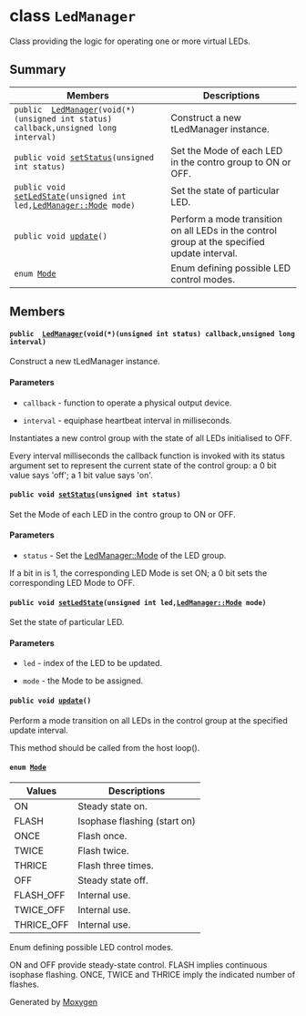# class `LedManager` 

Class providing the logic for operating one or more virtual LEDs.

## Summary

 Members                        | Descriptions                                
--------------------------------|---------------------------------------------
`public  `[`LedManager`](#classLedManager_1aadf9b05e96cb63a1dac4acf6e5447e87)`(void(*)(unsigned int status) callback,unsigned long interval)` | Construct a new tLedManager instance.
`public void `[`setStatus`](#classLedManager_1a82ccd1a568933b058f6b16e18e03e31e)`(unsigned int status)` | Set the Mode of each LED in the contro group to ON or OFF.
`public void `[`setLedState`](#classLedManager_1a9f0d7cdaa44dc0552b53b68cd6031d7e)`(unsigned int led,`[`LedManager::Mode`](#classLedManager_1a6f4de90d7619e5cb9b40ec23a1730ab0)` mode)` | Set the state of particular LED.
`public void `[`update`](#classLedManager_1ae549d2947bc00d5ebc85ed6e6b34c368)`()` | Perform a mode transition on all LEDs in the control group at the specified update interval.
`enum `[`Mode`](#classLedManager_1a6f4de90d7619e5cb9b40ec23a1730ab0) | Enum defining possible LED control modes.

## Members

#### `public  `[`LedManager`](#classLedManager_1aadf9b05e96cb63a1dac4acf6e5447e87)`(void(*)(unsigned int status) callback,unsigned long interval)` 

Construct a new tLedManager instance.

#### Parameters
* `callback` - function to operate a physical output device. 

* `interval` - equiphase heartbeat interval in milliseconds.

Instantiates a new control group with the state of all LEDs initialised to OFF.

Every interval milliseconds the callback function is invoked with its status argument set to represent the current state of the control group: a 0 bit value says 'off'; a 1 bit value says 'on'.

#### `public void `[`setStatus`](#classLedManager_1a82ccd1a568933b058f6b16e18e03e31e)`(unsigned int status)` 

Set the Mode of each LED in the contro group to ON or OFF.

#### Parameters
* `status` - Set the [LedManager::Mode](#classLedManager_1a6f4de90d7619e5cb9b40ec23a1730ab0) of the LED group.

If a bit in is 1, the corresponding LED Mode is set ON; a 0 bit sets the corresponding LED Mode to OFF.

#### `public void `[`setLedState`](#classLedManager_1a9f0d7cdaa44dc0552b53b68cd6031d7e)`(unsigned int led,`[`LedManager::Mode`](#classLedManager_1a6f4de90d7619e5cb9b40ec23a1730ab0)` mode)` 

Set the state of particular LED.

#### Parameters
* `led` - index of the LED to be updated. 

* `mode` - the Mode to be assigned.

#### `public void `[`update`](#classLedManager_1ae549d2947bc00d5ebc85ed6e6b34c368)`()` 

Perform a mode transition on all LEDs in the control group at the specified update interval.

This method should be called from the host loop().

#### `enum `[`Mode`](#classLedManager_1a6f4de90d7619e5cb9b40ec23a1730ab0) 

 Values                         | Descriptions                                
--------------------------------|---------------------------------------------
ON            | Steady state on.
FLASH            | Isophase flashing (start on)
ONCE            | Flash once.
TWICE            | Flash twice.
THRICE            | Flash three times.
OFF            | Steady state off.
FLASH_OFF            | Internal use.
TWICE_OFF            | Internal use.
THRICE_OFF            | Internal use.

Enum defining possible LED control modes.

ON and OFF provide steady-state control. FLASH implies continuous isophase flashing. ONCE, TWICE and THRICE imply the indicated number of flashes.

Generated by [Moxygen](https://sourcey.com/moxygen)